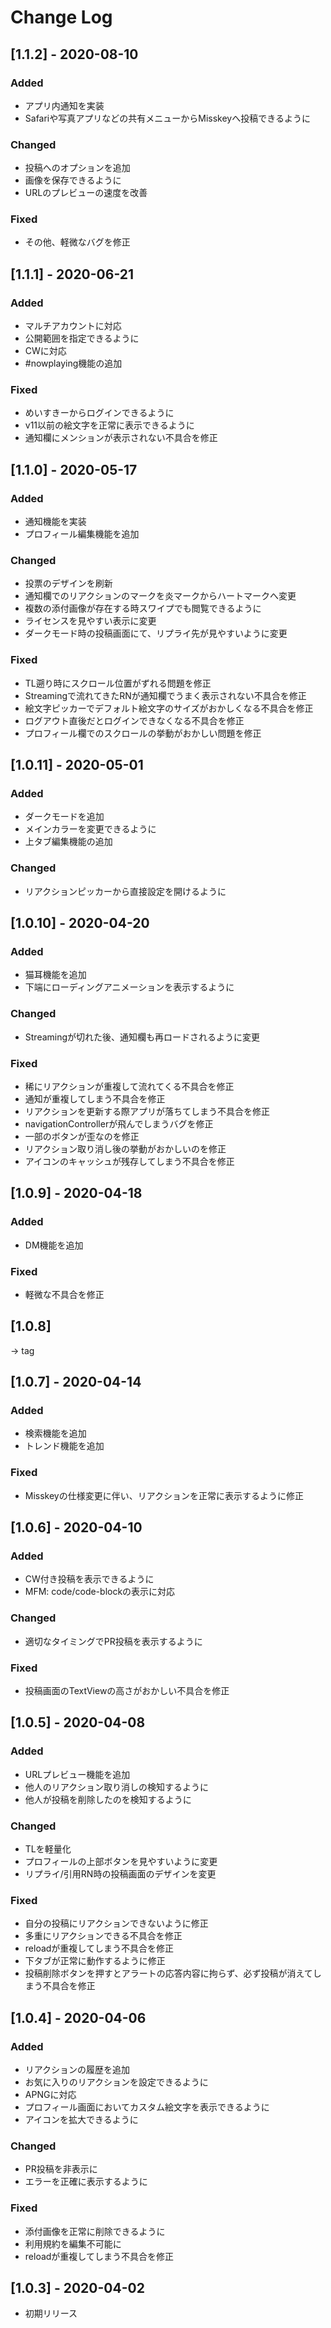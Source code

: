 # Change Log

## [1.1.2] - 2020-08-10
### Added
- アプリ内通知を実装
- Safariや写真アプリなどの共有メニューからMisskeyへ投稿できるように

### Changed
- 投稿へのオプションを追加
- 画像を保存できるように
- URLのプレビューの速度を改善

### Fixed
- その他、軽微なバグを修正


## [1.1.1] - 2020-06-21
### Added
- マルチアカウントに対応
- 公開範囲を指定できるように
- CWに対応
- #nowplaying機能の追加

### Fixed
- めいすきーからログインできるように
- v11以前の絵文字を正常に表示できるように
- 通知欄にメンションが表示されない不具合を修正


## [1.1.0] - 2020-05-17
### Added
- 通知機能を実装
- プロフィール編集機能を追加

### Changed
- 投票のデザインを刷新
- 通知欄でのリアクションのマークを炎マークからハートマークへ変更
- 複数の添付画像が存在する時スワイプでも閲覧できるように
- ライセンスを見やすい表示に変更
- ダークモード時の投稿画面にて、リプライ先が見やすいように変更

### Fixed
- TL遡り時にスクロール位置がずれる問題を修正
- Streamingで流れてきたRNが通知欄でうまく表示されない不具合を修正
- 絵文字ピッカーでデフォルト絵文字のサイズがおかしくなる不具合を修正
- ログアウト直後だとログインできなくなる不具合を修正
- プロフィール欄でのスクロールの挙動がおかしい問題を修正


## [1.0.11] - 2020-05-01
### Added
- ダークモードを追加
- メインカラーを変更できるように
- 上タブ編集機能の追加

### Changed
- リアクションピッカーから直接設定を開けるように

## [1.0.10] - 2020-04-20
### Added
- 猫耳機能を追加
- 下端にローディングアニメーションを表示するように

### Changed
- Streamingが切れた後、通知欄も再ロードされるように変更

### Fixed
- 稀にリアクションが重複して流れてくる不具合を修正
- 通知が重複してしまう不具合を修正
- リアクションを更新する際アプリが落ちてしまう不具合を修正
- navigationControllerが飛んでしまうバグを修正
- 一部のボタンが歪なのを修正
- リアクション取り消し後の挙動がおかしいのを修正
- アイコンのキャッシュが残存してしまう不具合を修正

## [1.0.9] - 2020-04-18
### Added
- DM機能を追加

### Fixed
- 軽微な不具合を修正

## [1.0.8]
→ tag

## [1.0.7] - 2020-04-14
### Added
- 検索機能を追加
- トレンド機能を追加

### Fixed
- Misskeyの仕様変更に伴い、リアクションを正常に表示するように修正

## [1.0.6] - 2020-04-10
### Added
- CW付き投稿を表示できるように
- MFM: code/code-blockの表示に対応

### Changed
- 適切なタイミングでPR投稿を表示するように

### Fixed
- 投稿画面のTextViewの高さがおかしい不具合を修正

## [1.0.5] - 2020-04-08
### Added
- URLプレビュー機能を追加
- 他人のリアクション取り消しの検知するように
- 他人が投稿を削除したのを検知するように

### Changed
- TLを軽量化
- プロフィールの上部ボタンを見やすいように変更
- リプライ/引用RN時の投稿画面のデザインを変更

### Fixed
- 自分の投稿にリアクションできないように修正
- 多重にリアクションできる不具合を修正
- reloadが重複してしまう不具合を修正
- 下タブが正常に動作するように修正
- 投稿削除ボタンを押すとアラートの応答内容に拘らず、必ず投稿が消えてしまう不具合を修正


## [1.0.4] - 2020-04-06
### Added
- リアクションの履歴を追加
- お気に入りのリアクションを設定できるように
- APNGに対応
- プロフィール画面においてカスタム絵文字を表示できるように
- アイコンを拡大できるように

### Changed
- PR投稿を非表示に
- エラーを正確に表示するように

### Fixed
- 添付画像を正常に削除できるように
- 利用規約を編集不可能に
- reloadが重複してしまう不具合を修正

## [1.0.3] - 2020-04-02
- 初期リリース
